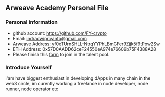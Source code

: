 ## Arweave Academy Personal File

### Personal information

- github account: https://github.com/FY-crypto
- Email: indradwipriyanto@gmail.com
- Arweave Address: yf0eTUrnSHLL-NtrqYYPhLBmGFer9Zjjk5f9tPow2Sw
- ETH Address: 0x57D0AADD62ceF24550eA974e76609b75F4388A28
- Please finish this [form](https://docs.google.com/forms/d/e/1FAIpQLSfWA5fIIcBgmRppm3jNz5vmf9Mai_QMVil-2pO4r7YKn_Zhtw/viewform?usp=sf_link) to join in the talent pool.

### Introduce Yourself
 i'am have biggest enthusiast in developing dApps in many chain in the web3 circle, im curently working a freelance in node developer, node runner, node operator etc